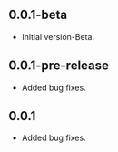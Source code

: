 ## 0.0.1-beta

- Initial version-Beta.

## 0.0.1-pre-release

- Added bug fixes.

## 0.0.1

- Added bug fixes.
